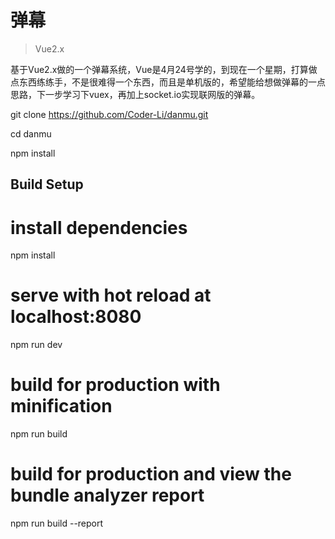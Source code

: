 # 弹幕

> Vue2.x

基于Vue2.x做的一个弹幕系统，Vue是4月24号学的，到现在一个星期，打算做点东西练练手，不是很难得一个东西，而且是单机版的，希望能给想做弹幕的一点思路，下一步学习下vuex，再加上socket.io实现联网版的弹幕。

git clone https://github.com/Coder-Li/danmu.git

cd danmu

npm install

## Build Setup

# install dependencies
npm install

# serve with hot reload at localhost:8080
npm run dev

# build for production with minification
npm run build

# build for production and view the bundle analyzer report
npm run build --report
```